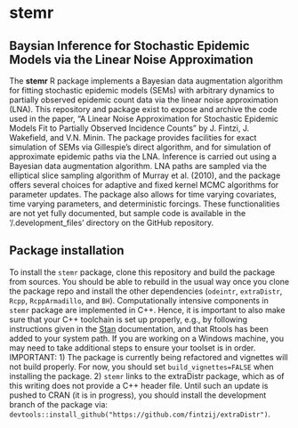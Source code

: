 <!-- README.md is generated from README.Rmd. Please edit that file -->

stemr
=====

Baysian Inference for Stochastic Epidemic Models via the Linear Noise Approximation
-----------------------------------------------------------------------------------

The **stemr** R package implements a Bayesian data augmentation
algorithm for fitting stochastic epidemic models (SEMs) with arbitrary
dynamics to partially observed epidemic count data via the linear noise
approximation (LNA). This repository and package exist to expose and
archive the code used in the paper, “A Linear Noise Approximation for
Stochastic Epidemic Models Fit to Partially Observed Incidence Counts”
by J. Fintzi, J. Wakefield, and V.N. Minin. The package provides
facilities for exact simulation of SEMs via Gillespie’s direct
algorithm, and for simulation of approximate epidemic paths via the LNA.
Inference is carried out using a Bayesian data augmentation algorithm.
LNA paths are sampled via the elliptical slice sampling algorithm of
Murray et al. (2010), and the package offers several choices for
adaptive and fixed kernel MCMC algorithms for parameter updates. The
package also allows for time varying covariates, time varying
parameters, and deterministic forcings. These functionalities are not
yet fully documented, but sample code is available in the
‘/.development\_files’ directory on the GitHub repository.

Package installation
--------------------

To install the `stemr` package, clone this repository and build the
package from sources. You should be able to rebuild in the usual way
once you clone the package repo and install the other dependencies
(`odeintr`, `extraDistr`, `Rcpp`, `RcppArmadillo`, and `BH`).
Computationally intensive components in `stemr` package are implemented
in C++. Hence, it is important to also make sure that your C++ toolchain
is set up properly, e.g., by following instructions given in the
[Stan](https://github.com/stan-dev/rstan/wiki/RStan-Getting-Started)
documentation, and that Rtools has been added to your system path. If
you are working on a Windows machine, you may need to take additional
steps to ensure your toolset is in order. IMPORTANT: 1) The package is
currently being refactored and vignettes will not build properly. For
now, you should set `build_vignettes=FALSE` when installing the package.
2) `stemr` links to the extraDistr package, which as of this writing
does not provide a C++ header file. Until such an update is pushed to
CRAN (it is in progress), you should install the development branch of
the package via:
`devtools::install_github("https://github.com/fintzij/extraDistr")`.

<!-- ## Vignettes -->
<!-- There are two vignettes included in this package to help familiarize users  -->
<!-- with its basic functionality and that reproduce models the SEMs fit via the LNA  -->
<!-- in Fintzi, et al. (2020). The [stemr_sir](https://github.com/fintzij/stemr/blob/master/vignettes/stemr_sir.Rmd) vignette provides an introduction to -->
<!-- the `stemr` package, and demonstrates how to simulate from and fit an SIR model  -->
<!-- via the LNA and ODE. The [ebola_westafrica](https://github.com/fintzij/stemr/blob/master/vignettes/ebola_westafrica.Rmd) vignette demonstrates how to simulate -->
<!-- from and fit a multi-country model for Ebola transmission, and then provides code -->
<!-- to fit the model to data from the 2014-2015 outbreak in West Africa. Both vignettes  -->
<!-- also include annotated `pomp` code for fitting the respective models (version  -->
<!-- 1.17 was used as a benchmark in the paper).  -->
